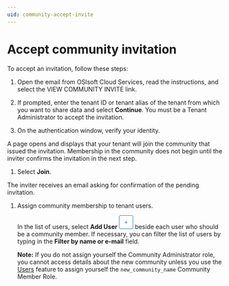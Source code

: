 ```yaml
---
uid: community-accept-invite
---
```


# Accept community invitation

To accept an invitation, follow these steps:

1. Open the email from OSIsoft Cloud Services, read the instructions, and select the VIEW COMMUNITY INVITE link.

1. If prompted, enter the tenant ID or tenant alias of the tenant from which you want to share data and select **Continue**. You must be a Tenant Administrator to accept the invitation.

1. On the authentication window, verify your identity.

  A page opens and displays that your tenant will join the community that issued the invitation. Membership in the community does not begin until the inviter confirms the invitation in the next step.

1. Select **Join**.

  The inviter receives an email asking for confirmation of the pending invitation.

1. Assign community membership to tenant users.

    In the list of users, select **Add User** ![Add User](images\add-button-white-background.png "Add User") beside each user who should be a community member. If necessary, you can filter the list of users by typing in the **Filter by name or e-mail** field.

    **Note:** If you do not assign yourself the Community Administrator role, you cannot access details about the new community unless you use the [Users](xref:ccUsers) feature to assign yourself the `new_community_name` Community Member Role.